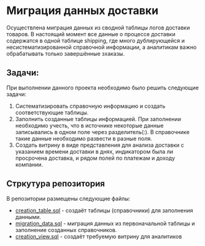 # Миграция данных доставки

Осуществлена миграция данных из сводной таблицы логов доставки товаров. В настоящий момент все данные о процессе доставки содержатся в одной таблице shipping, где много 
дублирующейся и несистематизированной справочной информации, а аналитикам важно обрабатывать только завершённые зхаказы.

## Задачи:

При выполнении данного проекта необходимо было решить следующие задачи:
1. Систематизировать справочную информацию и создать соответствующие таблицы.
2. Заполнить созданные таблицы информацией. При заполнении необходимо учесть, что в источнике некоторые данные записывались в одном поле через разделитель(:). В справочнике такие данные необходимо развести в разные поля.
3. Создать витрину в виде представления для анализа доставки с указанием времени доставки в днях, индикатором была ли просрочена доставка, и рядом полей по платежам и доходу компании.
	
## Стркутура репозитория

В репозитории размещены следующие файлы:
* [creation_table.sql](creation_table.sql) - создаёт таблицы (справочники) для заполнения данными.
* [migration_data.sql](migration_data.sql) - миграция данных из первоначальной таблицы и заполнение созданных справочников.
* [creation_view.sql](creation_view.sql) - создаёт требуемую витрину для аналитиков